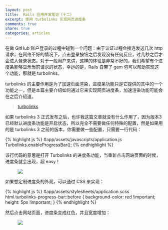 ```yaml
---
layout: post
title:  Rails 应用开发笔记（十二）
excerpt: 使用 turbolinks 实现网页进度条
comments: true
share: true
categories: articles
---
```


在做 GitHub 账户登录的过程中碰到一个问题：由于认证过程会接连发送几次 http 请求，在网络不好的情况下，点击登录按钮之后发现没有任何反应，过几秒之后才会进入登录状态。对于一般用户来讲，这样的体验是非常不好的，我们希望有个进度条能够显示当前请求的状态，幸运的是，Rails 自带了 gem 包可以帮助实现这个功能，那就是 turbolinks。

turbolinks 的主要作用是为了加速页面渲染，进度条功能只是它提供的其中的一个功能之一，但是本篇主要介绍如何通过它来实现网页进度条，加速渲染功能可能会在之后介绍道。

> [turbolinks](https://github.com/rails/turbolinks)

如果 turbolinks 3 正式发布之后，也许我这篇文章就没有什么作用了，因为版本3已经默认进度条功能是开启状态，所以完全不需要做任何特殊的配置，然是如果用的是 turbolinks 3 之前的版本，你需要做一些配置，只需要一行代码：

{% highlight js %}
#app/assets/javascripts/application.js
Turbolinks.enableProgressBar();
{% endhighlight %}

该行代码的意思是打开 Turbolinks 的进度条功能，当重新点击网站页面的时候，进度条就会出现，超 easy！

<figure>
    <img src="http://zippy.gfycat.com/IncomparableDeadlyArctichare.gif">
</figure>

如果想定制进度条的外观，可以通过 CSS 来实现：

{% highlight js %}
#app/assets/stylesheets/application.scss
html.turbolinks-progress-bar::before {
  background-color: red !important;
  height: 5px !important;
}
{% endhighlight %}

然后点击网站页面，进度条变成红色，并且宽度增加：

<figure>
    <img src="http://zippy.gfycat.com/AdeptGranularArmyant.gif">
</figure>